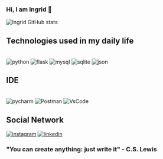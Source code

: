 ### Hi, I am Ingrid 👋

![Ingrid GitHub stats](https://github-readme-stats.vercel.app/api?username=ingridxisto&show_icons=true&theme=dracula)

## Technologies used in my daily life

<div style="display: inline_block"><br/>
  <img align="center" alt="python" src="https://img.shields.io/badge/Python-14354C?style=for-the-badge&logo=python&logoColor=white" />
  <img align="center" alt="flask" src="https://img.shields.io/badge/Flask-000000?style=for-the-badge&logo=flask&logoColor=white" />
  <img align="center" alt="mysql" src="https://img.shields.io/badge/MySQL-00000F?style=for-the-badge&logo=mysql&logoColor=white" />
  <img align="center" alt="sqlite" src="https://img.shields.io/badge/SQLite-07405E?style=for-the-badge&logo=sqlite&logoColor=white" />
  <img align="center" alt="json" src="https://img.shields.io/badge/json-5E5C5C?style=for-the-badge&logo=json&logoColor=white" />
</div>
 
 
 ## IDE
 <div style="display: inline_block"><br/>
   <img align="center" alt="pycharm" src="https://img.shields.io/badge/PyCharm-000000.svg?&style=for-the-badge&logo=PyCharm&logoColor=white" />
   <img align="center" alt="Postman" src="https://img.shields.io/badge/Postman-FF6C37?style=for-the-badge&logo=Postman&logoColor=white" />
   <img align="center" alt="VsCode" src="https://img.shields.io/badge/VSCode-0078D4?style=for-the-badge&logo=visual%20studio%20code&logoColor=white" />
</div>

## Social Network
[![instagram](https://img.shields.io/badge/Instagram-E4405F?style=for-the-badge&logo=instagram&logoColor=white)](https://instagram.com/ingridxisto_)
[![linkedin](https://img.shields.io/badge/LinkedIn-0077B5?style=for-the-badge&logo=linkedin&logoColor=white)](https://www.linkedin.com/in/ingrid-xisto-092a27244/)
</div>

### "You can create anything: just write it" - C.S. Lewis
